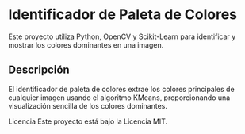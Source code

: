 # Identificador de Paleta de Colores

Este proyecto utiliza Python, OpenCV y Scikit-Learn para identificar y mostrar los colores dominantes en una imagen.

## Descripción

El identificador de paleta de colores extrae los colores principales de cualquier imagen usando el algoritmo KMeans, proporcionando una visualización sencilla de los colores dominantes.

Licencia
Este proyecto está bajo la Licencia MIT.
